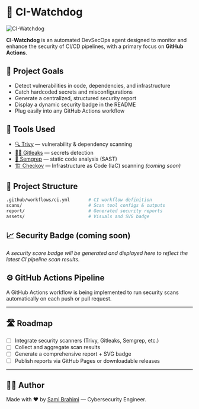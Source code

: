 # 🐶 CI-Watchdog
![CI-Watchdog](https://github.com/yura940/ci-watchdog/actions/workflows/ci.yml/badge.svg)

**CI-Watchdog** is an automated DevSecOps agent designed to monitor and enhance the security of CI/CD pipelines, with a primary focus on **GitHub Actions**.

## 🚀 Project Goals

- Detect vulnerabilities in code, dependencies, and infrastructure
- Catch hardcoded secrets and misconfigurations
- Generate a centralized, structured security report
- Display a dynamic security badge in the README
- Plug easily into any GitHub Actions workflow

## 🔧 Tools Used

- [🔍 Trivy](https://github.com/aquasecurity/trivy) — vulnerability & dependency scanning  
- [🕵️‍♂️ Gitleaks](https://github.com/gitleaks/gitleaks) — secrets detection  
- [📜 Semgrep](https://semgrep.dev) — static code analysis (SAST)  
- [🏗️ Checkov](https://www.checkov.io/) — Infrastructure as Code (IaC) scanning *(coming soon)*

## 📂 Project Structure

```bash
.github/workflows/ci.yml       # CI workflow definition  
scans/                         # Scan tool configs & outputs  
report/                        # Generated security reports  
assets/                        # Visuals and SVG badge  
```

## 📈 Security Badge (coming soon)

*A security score badge will be generated and displayed here to reflect the latest CI pipeline scan results.*

## ⚙️ GitHub Actions Pipeline

A GitHub Actions workflow is being implemented to run security scans automatically on each push or pull request.

---

## 🛣️ Roadmap

- [ ] Integrate security scanners (Trivy, Gitleaks, Semgrep, etc.)
- [ ] Collect and aggregate scan results
- [ ] Generate a comprehensive report + SVG badge
- [ ] Publish reports via GitHub Pages or downloadable releases

---

## 👨‍💻 Author

Made with ❤️ by [Sami Brahimi](https://github.com/yura940) — Cybersecurity Engineer. 

